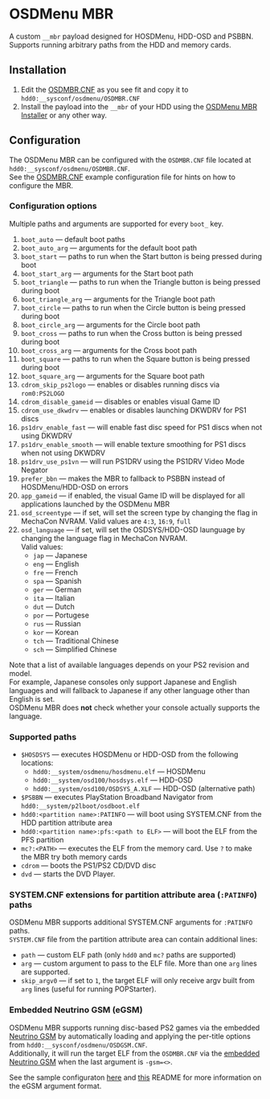 # OSDMenu MBR

A custom `__mbr` payload designed for HOSDMenu, HDD-OSD and PSBBN.  
Supports running arbitrary paths from the HDD and memory cards.  

## Installation

1. Edit the [OSDMBR.CNF](../examples/OSDMBR.CNF) as you see fit and copy it to `hdd0:__sysconf/osdmenu/OSDMBR.CNF`
2. Install the payload into the `__mbr` of your HDD using the [OSDMenu MBR Installer](../utils/installer/README.md) or any other way.

## Configuration

The OSDMenu MBR can be configured with the `OSDMBR.CNF` file located at `hdd0:__sysconf/osdmenu/OSDMBR.CNF`.  
See the [OSDMBR.CNF](../examples/OSDMBR.CNF) example configuration file for hints on how to configure the MBR.

### Configuration options

Multiple paths and arguments are supported for every `boot_` key.

1. `boot_auto` — default boot paths
2. `boot_auto_arg` — arguments for the default boot path
3. `boot_start` — paths to run when the Start button is being pressed during boot
4. `boot_start_arg` — arguments for the Start boot path
5. `boot_triangle` — paths to run when the Triangle button is being pressed during boot
6. `boot_triangle_arg` — arguments for the Triangle boot path
7. `boot_circle` — paths to run when the Circle button is being pressed during boot
8. `boot_circle_arg` — arguments for the Circle boot path
9. `boot_cross` — paths to run when the Cross button is being pressed during boot
10. `boot_cross_arg` — arguments for the Cross boot path
11. `boot_square` — paths to run when the Square button is being pressed during boot
12. `boot_square_arg` — arguments for the Square boot path
13. `cdrom_skip_ps2logo` — enables or disables running discs via `rom0:PS2LOGO`
14. `cdrom_disable_gameid` — disables or enables visual Game ID
15. `cdrom_use_dkwdrv` — enables or disables launching DKWDRV for PS1 discs
16. `ps1drv_enable_fast` — will enable fast disc speed for PS1 discs when not using DKWDRV
17. `ps1drv_enable_smooth` — will enable texture smoothing for PS1 discs when not using DKWDRV
18. `ps1drv_use_ps1vn` — will run PS1DRV using the PS1DRV Video Mode Negator
19. `prefer_bbn` — makes the MBR to fallback to PSBBN instead of HOSDMenu/HDD-OSD on errors
20. `app_gameid` — if enabled, the visual Game ID will be displayed for all applications launched by the OSDMenu MBR
21. `osd_screentype` — if set, will set the screen type by changing the flag in MechaCon NVRAM. Valid values are `4:3`, `16:9`, `full`
22. `osd_language` — if set, will set the OSDSYS/HDD-OSD launguage by changing the language flag in MechaCon NVRAM.  
  Valid values:
    - `jap` — Japanese
    - `eng` — English
    - `fre` — French
    - `spa` — Spanish
    - `ger` — German
    - `ita` — Italian
    - `dut` — Dutch
    - `por` — Portugese
    - `rus` — Russian
    - `kor` — Korean
    - `tch` — Traditional Chinese
    - `sch` — Simplified Chinese  

   Note that a list of available languages depends on your PS2 revision and model.  
   For example, Japanese consoles only support Japanese and English languages and will fallback to Japanese if any other language other than English is set.  
   OSDMenu MBR does **not** check whether your console actually supports the language.  

### Supported paths

- `$HOSDSYS` — executes HOSDMenu or HDD-OSD from the following locations:
   - `hdd0:__system/osdmenu/hosdmenu.elf` — HOSDMenu
   - `hdd0:__system/osd100/hosdsys.elf` — HDD-OSD
   - `hdd0:__system/osd100/OSDSYS_A.XLF` — HDD-OSD (alternative path)
- `$PSBBN` — executes PlayStation Broadband Navigator from `hdd0:__system/p2lboot/osdboot.elf`
- `hdd0:<partition name>:PATINFO` — will boot using SYSTEM.CNF from the HDD partition attribute area
- `hdd0:<partition name>:pfs:<path to ELF>` — will boot the ELF from the PFS partition
- `mc?:<PATH>` — executes the ELF from the memory card. Use `?` to make the MBR try both memory cards
- `cdrom` — boots the PS1/PS2 CD/DVD disc
- `dvd` — starts the DVD Player.

### SYSTEM.CNF extensions for partition attribute area (`:PATINFO`) paths

OSDMenu MBR supports additional SYSTEM.CNF arguments for `:PATINFO` paths.  
`SYSTEM.CNF` file from the partition attribute area can contain additional lines:
- `path` — custom ELF path (only `hdd0` and `mc?` paths are supported) 
- `arg` — custom argument to pass to the ELF file. More than one `arg` lines are supported.
- `skip_argv0` — if set to `1`, the target ELF will only receive argv built from `arg` lines (useful for running POPStarter).

### Embedded Neutrino GSM (eGSM)

OSDMenu MBR supports running disc-based PS2 games via the embedded [Neutrino GSM](../utils/egsm/) by automatically loading and applying the per-title options from `hdd0:__sysconf/osdmenu/OSDGSM.CNF`.  
Additionally, it will run the target ELF from the `OSDMBR.CNF` via the [embedded Neutrino GSM](utils/egsm/) when the last argument is `-gsm=<>`.

See the sample configuraton [here](../examples/OSDGSM.CNF) and [this](../utils/loader/README.md#egsm) README for more information on the eGSM argument format.

